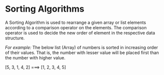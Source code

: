 # Sorting Algorithms
A Sorting Algorithm is used to rearrange a given array or list elements according to a comparison operator on the elements. The comparison operator is used to decide the new order of element in the respective data structure.

*For example:* The below list (Array) of numbers is sorted in increasing order of their values. That is, the number with lesser value will be placed first than the number with higher value.

[5, 3, 1, 4, 2] ===> [1, 2, 3, 4, 5]